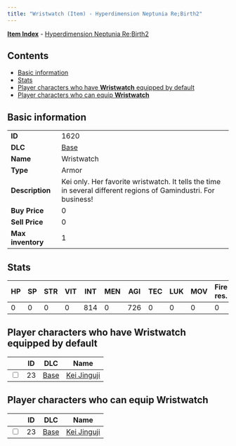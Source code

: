 ```yaml
---
title: "Wristwatch (Item) - Hyperdimension Neptunia Re;Birth2"
---
```


[**Item Index**](/neptunia/rb2/item/index.html) - [Hyperdimension Neptunia Re;Birth2](/neptunia/rb2)

## Contents

- [Basic information](#basic-information)
- [Stats](#stats)
- [Player characters who have **Wristwatch** equipped by default](#player-characters-who-have-wristwatch-equipped-by-default)
- [Player characters who can equip **Wristwatch**](#player-characters-who-can-equip-wristwatch)

## Basic information

|   |   |
| -- | -- |
| **ID** | 1620 |
| **DLC** | [Base](/neptunia/rb2/dlc/0-base.html) |
| **Name** | Wristwatch |
| **Type** | Armor |
| **Description** | Kei only. Her favorite wristwatch. It tells the time in several different regions of Gamindustri. For business! |
| **Buy Price** | 0 |
| **Sell Price** | 0 |
| **Max inventory** | 1 |

## Stats

| HP | SP | STR | VIT | INT | MEN | AGI | TEC | LUK | MOV | Fire res. | Ice res. | Wind res. | Lightning res. |
| -- | -- | --- | --- | --- | --- | --- | --- | --- | --- | --------- | -------- | --------- | -------------- |
| 0 | 0 | 0 | 0 | 814 | 0 | 726 | 0 | 0 | 0 | 0 | 0 | 0 | 0 |

## Player characters who have **Wristwatch** equipped by default

|    | ID | DLC | Name |
| -- | -- | --- | ---- |
| <input type="checkbox" id="rb2-player-0-23" class="trackbox" /> | 23 | [Base](/neptunia/rb2/dlc/0-base.html) | [Kei Jinguji](/neptunia/rb2/player/0-23-kei-jinguji.html) |

## Player characters who can equip **Wristwatch**

|    | ID | DLC | Name |
| -- | -- | --- | ---- |
| <input type="checkbox" id="rb2-player-0-23" class="trackbox" /> | 23 | [Base](/neptunia/rb2/dlc/0-base.html) | [Kei Jinguji](/neptunia/rb2/player/0-23-kei-jinguji.html) |